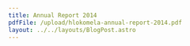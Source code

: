 ```yaml
---
title: Annual Report 2014
pdfFile: /upload/hlokomela-annual-report-2014.pdf
layout: ../../layouts/BlogPost.astro
---
```

